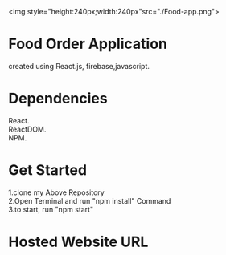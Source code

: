 <img style="height:240px;width:240px"src="./Food-app.png"></img>
# Food Order Application
created using React.js, firebase,javascript.
# Dependencies
React.</br>ReactDOM.</br>NPM.
# Get Started
1.clone my Above Repository</br>
2.Open Terminal and run "npm install" Command</br>
3.to start, run "npm start"
# Hosted Website URL
